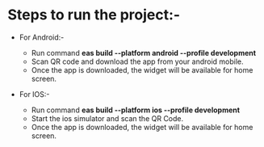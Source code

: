 # Steps to run the project:-
- For Android:-
    - Run command **eas build --platform android --profile development**
    - Scan QR code and download the app from your android mobile.
    - Once the app is downloaded, the widget will be available for home screen.

- For IOS:-
    - Run command **eas build --platform ios --profile development**
    - Start the ios simulator and scan the QR Code.
    - Once the app is downloaded, the widget will be available for home screen. 